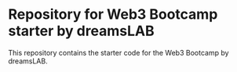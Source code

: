 # Repository for Web3 Bootcamp starter by dreamsLAB

This repository contains the starter code for the Web3 Bootcamp by dreamsLAB.
